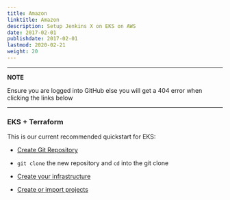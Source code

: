 ```yaml
---
title: Amazon
linktitle: Amazon
description: Setup Jenkins X on EKS on AWS
date: 2017-02-01
publishdate: 2017-02-01
lastmod: 2020-02-21
weight: 20
---
```


---
**NOTE**

Ensure you are logged into GitHub else you will get a 404 error when clicking the links below

---

### EKS + Terraform
This is our current recommended quickstart for EKS:

*  <a href="https://github.com/jx3-gitops-repositories/jx3-terraform-eks/generate" target="github" class="btn bg-primary text-light">Create Git Repository</a>

* `git clone` the new repository and `cd`  into the git clone

*  <a href="https://github.com/jx3-gitops-repositories/jx3-terraform-eks/blob/master/README.md"
    target="github" class="btn bg-primary text-light" 
    title="use your new git repository to create your cloud infrastructure and install Jenkins X">
    Create your infrastructure
  </a> 

*  <a href="/docs/v3/develop/create-project/" class="btn bg-primary text-light">Create or import projects</a>